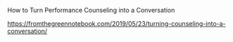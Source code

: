 How to Turn Performance Counseling into a Conversation

https://fromthegreennotebook.com/2019/05/23/turning-counseling-into-a-conversation/
